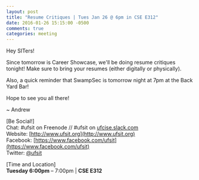 ```yaml
---
layout: post
title: "Resume Critiques | Tues Jan 26 @ 6pm in CSE E312"
date: 2016-01-26 15:15:00 -0500
comments: true
categories: meeting
---
```


Hey SITers!

Since tomorrow is Career Showcase, we'll be doing resume critiques tonight! Make sure to bring your resumes (either digitally or physically).

<!-- MORE -->

Also, a quick reminder that SwampSec is tomorrow night at 7pm at the Back Yard Bar!

Hope to see you all there!

~ Andrew

[Be Social!]  
Chat: #ufsit on Freenode // #ufsit on [ufcise.slack.com](https://ufcise.slack.com)  
Website: [http://www.ufsit.org](http://www.ufsit.org)  
Facebook: [https://www.facebook.com/ufsit](https://www.facebook.com/ufsit)  
Twitter: [@ufsit](https://twitter.com/ufsit)

[Time and Location]  
__Tuesday 6:00pm__ – 7:00pm | __CSE E312__
